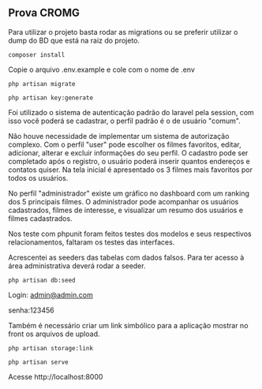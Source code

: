 <h2>Prova CROMG</h2>

Para utilizar o projeto basta rodar as migrations ou se preferir utilizar o dump do BD que está na raiz do projeto.

```
composer install
```

Copie o arquivo .env.example e cole com o nome de .env


```
php artisan migrate
```

```
php artisan key:generate
```

Foi utilizado o sistema de autenticação padrão do laravel pela session, com isso você poderá se cadastrar, o perfil padrão é
o de usuário "comum".

Não houve necessidade de implementar um sistema de autorização complexo. Com o perfil "user" pode escolher os filmes favoritos, editar, adicionar, alterar e excluir informações do seu perfil. O cadastro pode ser
completado após o registro, o usuário poderá inserir quantos endereços e contatos quiser.
Na tela inicial é apresentado os 3 filmes mais favoritos por todos os usuários.

No perfil "administrador" existe um gráfico no dashboard com um ranking dos 5 principais filmes. O administrador pode acompanhar os usuários cadastrados, filmes de interesse, e visualizar um resumo dos usuários e filmes cadastrados.

Nos teste com phpunit foram feitos testes dos modelos e seus respectivos relacionamentos, faltaram os testes das interfaces.

Acrescentei as seeders das tabelas  com dados falsos. Para ter acesso à área administrativa deverá rodar a seeder.

```
php artisan db:seed
```

Login: admin@admin.com

senha:123456

Também é necessário criar um link simbólico para a aplicação mostrar no front os arquivos de upload.

```
php artisan storage:link
```

```
php artisan serve
```

Acesse http://localhost:8000
